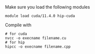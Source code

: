 Make sure you load the following modules

```
module load cuda/11.4.0 hip-cuda
```

Compile with
```
# for cuda
nvcc -o execname filename.cu
# for hip
hipcc -o execname filename.cpp
```
